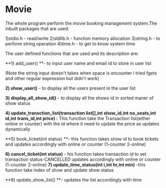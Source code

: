 # Movie

The whole program perform the movie booking management system.The inbuilt packages that are used:

1)stdio.h - read/write
2)stdlib.h - function memory allocation
3)string.h - to perform string operation
4)time.h - to get to know system time


The user defined functions that are used and its description are:

**1) add_user() **- to input user name and email id to store in user list

(Note the string input doesn't takes when space is encounter i tried fgets and other regular expression but didn't work)

**2) show_user()** - to display all the users present in the user list

**3) display_all_show_id()** - to display all the shows id in sorted maner of show status

**4) update_transction_list(transaction list[],int show_id,int no_seats,int id,int trans_id,int price) :**
    This function take the Transaction list(either online or counter) with the id where it need to update the price as updates dynamically

**5) book_ticket(int status) **- this function takes show id to book tickets and updates accordingly with online or counter
    (1-counter  2-online)

**6) cancel_ticket(int status)** - his function takes transaction id to set transaction status-CANCELLED updates accordingly with online or counter
    (1-counter  2-online)
**7) update_time_status(int i,int hr,int min)** -this function take index of show and update show status


**8) update_show_list() **- updates the list accordingly with time


